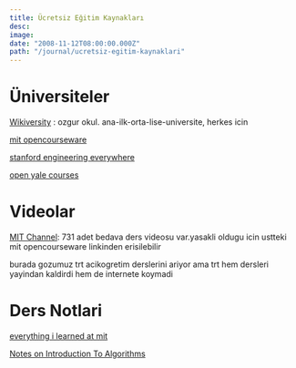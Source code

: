 ```yaml
---
title: Ücretsiz Eğitim Kaynakları
desc:
image:
date: "2008-11-12T08:00:00.000Z"
path: "/journal/ucretsiz-egitim-kaynaklari"
---
```


# Üniversiteler

[Wikiversity](http://en.wikiversity.org/wiki/Wikiversity:Main_Page) : ozgur okul. ana-ilk-orta-lise-universite, herkes icin

[mit opencourseware](http://ocw.mit.edu/OcwWeb/web/home/home/index.htm)

[stanford engineering everywhere](http://see.stanford.edu/see/courses.aspx)


[open yale courses](http://oyc.yale.edu/)


# Videolar

[MIT Channel](http://www.youtube.com/mit): 731 adet bedava ders videosu var.yasakli oldugu icin ustteki mit opencourseware linkinden erisilebilir


burada gozumuz trt acikogretim derslerini ariyor ama trt hem dersleri yayindan kaldirdi hem de internete koymadi

# Ders Notlari

[everything i learned at mit](http://edboyden.org/sb1)


[Notes on Introduction To Algorithms](http://lambda-the-ultimate.org/node/3053)
